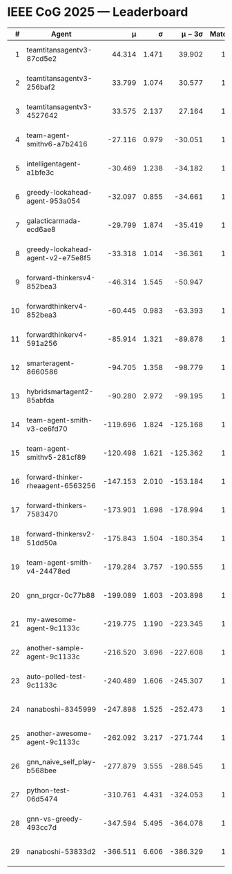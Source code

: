 # IEEE CoG 2025 — Leaderboard

| # | Agent | μ | σ | μ − 3σ | Matches | Updated |
|---:|---|---:|---:|---:|---:|---|
| 1 | teamtitansagentv3-87cd5e2 | 44.314 | 1.471 | 39.902 | 1332 | 2025-08-17 22:21 |
| 2 | teamtitansagentv3-256baf2 | 33.799 | 1.074 | 30.577 | 1472 | 2025-08-17 22:21 |
| 3 | teamtitansagentv3-4527642 | 33.575 | 2.137 | 27.164 | 1380 | 2025-08-17 22:21 |
| 4 | team-agent-smithv6-a7b2416 | -27.116 | 0.979 | -30.051 | 1240 | 2025-08-17 22:21 |
| 5 | intelligentagent-a1bfe3c | -30.469 | 1.238 | -34.182 | 1103 | 2025-08-17 22:21 |
| 6 | greedy-lookahead-agent-953a054 | -32.097 | 0.855 | -34.661 | 1280 | 2025-08-17 22:21 |
| 7 | galacticarmada-ecd6ae8 | -29.799 | 1.874 | -35.419 | 1540 | 2025-08-17 22:21 |
| 8 | greedy-lookahead-agent-v2-e75e8f5 | -33.318 | 1.014 | -36.361 | 1540 | 2025-08-17 22:21 |
| 9 | forward-thinkersv4-852bea3 | -46.314 | 1.545 | -50.947 | 997 | 2025-08-17 22:21 |
| 10 | forwardthinkerv4-852bea3 | -60.445 | 0.983 | -63.393 | 1081 | 2025-08-17 22:21 |
| 11 | forwardthinkerv4-591a256 | -85.914 | 1.321 | -89.878 | 1175 | 2025-08-17 22:21 |
| 12 | smarteragent-8660586 | -94.705 | 1.358 | -98.779 | 1172 | 2025-08-17 22:21 |
| 13 | hybridsmartagent2-85abfda | -90.280 | 2.972 | -99.195 | 1328 | 2025-08-17 22:21 |
| 14 | team-agent-smith-v3-ce6fd70 | -119.696 | 1.824 | -125.168 | 1500 | 2025-08-17 22:21 |
| 15 | team-agent-smithv5-281cf89 | -120.498 | 1.621 | -125.362 | 1400 | 2025-08-17 22:21 |
| 16 | forward-thinker-rheaagent-6563256 | -147.153 | 2.010 | -153.184 | 1296 | 2025-08-17 22:21 |
| 17 | forward-thinkers-7583470 | -173.901 | 1.698 | -178.994 | 1100 | 2025-08-17 22:21 |
| 18 | forward-thinkersv2-51dd50a | -175.843 | 1.504 | -180.354 | 1356 | 2025-08-17 22:21 |
| 19 | team-agent-smith-v4-24478ed | -179.284 | 3.757 | -190.555 | 1340 | 2025-08-17 22:21 |
| 20 | gnn_prgcr-0c77b88 | -199.089 | 1.603 | -203.898 | 1300 | 2025-08-17 22:21 |
| 21 | my-awesome-agent-9c1133c | -219.775 | 1.190 | -223.345 | 1680 | 2025-08-17 22:21 |
| 22 | another-sample-agent-9c1133c | -216.520 | 3.696 | -227.608 | 1200 | 2025-08-17 22:21 |
| 23 | auto-polled-test-9c1133c | -240.489 | 1.606 | -245.307 | 1100 | 2025-08-17 22:21 |
| 24 | nanaboshi-8345999 | -247.898 | 1.525 | -252.473 | 1280 | 2025-08-17 22:21 |
| 25 | another-awesome-agent-9c1133c | -262.092 | 3.217 | -271.744 | 1260 | 2025-08-17 22:21 |
| 26 | gnn_naive_self_play-b568bee | -277.879 | 3.555 | -288.545 | 1140 | 2025-08-17 22:21 |
| 27 | python-test-06d5474 | -310.761 | 4.431 | -324.053 | 1040 | 2025-08-17 22:21 |
| 28 | gnn-vs-greedy-493cc7d | -347.594 | 5.495 | -364.078 | 1240 | 2025-08-17 22:21 |
| 29 | nanaboshi-53833d2 | -366.511 | 6.606 | -386.329 | 1140 | 2025-08-17 22:21 |
